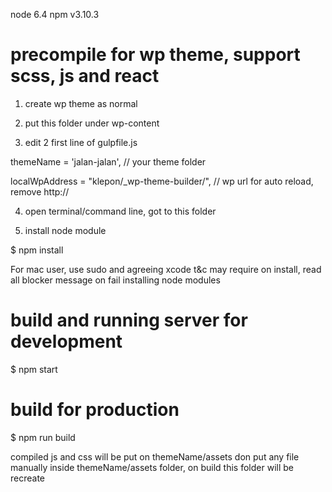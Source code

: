 node 6.4
npm  v3.10.3

# precompile for wp theme, support scss, js and react
1. create wp theme as normal

2. put this folder under wp-content

3. edit 2 first line of gulpfile.js

  themeName = 'jalan-jalan', // your theme folder

  localWpAddress = "klepon/_wp-theme-builder/", // wp url for auto reload, remove http://

4. open terminal/command line, got to this folder

5. install node module

  $ npm install

For mac user, use sudo and agreeing xcode t&c may require on install, read all blocker message on fail installing node modules

# build and running server for development

$ npm start

# build for production

$ npm run build

compiled js and css will be put on themeName/assets
don put any file manually inside themeName/assets folder, on build this folder will be recreate

